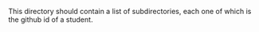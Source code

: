 This directory should contain a list of subdirectories, each
one of which is the github id of a student.

